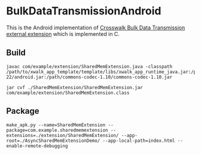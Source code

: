 # BulkDataTransmissionAndroid

This is the Android implementation of [Crosswalk Bulk Data Transmission external extension](https://github.com/crosswalk-project/crosswalk/blob/master/extensions/test/bulk_data_transmission.c) which is implemented in C.

## Build
```
javac com/example/extension/SharedMemExtension.java -classpath /path/to/xwalk_app_template/template/libs/xwalk_app_runtime_java.jar:/path/to/sdk/platforms/android-22/android.jar:/path/commons-codec-1.10/commons-codec-1.10.jar
```
```
jar cvf ./SharedMemExtension/SharedMemExtension.jar com/example/extension/SharedMemExtension.class
```
## Package
```
make_apk.py --name=SharedMemExtension --package=com.example.sharedmemextension --extensions=./extension/SharedMemExtension/ --app-root=./AsyncSharedMemExtensionDemo/ --app-local-path=index.html --enable-remote-debugging
```
